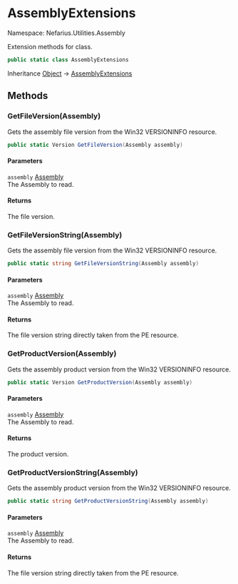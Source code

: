 # AssemblyExtensions

Namespace: Nefarius.Utilities.Assembly

Extension methods for  class.

```csharp
public static class AssemblyExtensions
```

Inheritance [Object](https://docs.microsoft.com/en-us/dotnet/api/system.object) → [AssemblyExtensions](./nefarius.utilities.assembly.assemblyextensions.md)

## Methods

### <a id="methods-getfileversion"/>**GetFileVersion(Assembly)**

Gets the assembly file version from the Win32 VERSIONINFO resource.

```csharp
public static Version GetFileVersion(Assembly assembly)
```

#### Parameters

`assembly` [Assembly](https://docs.microsoft.com/en-us/dotnet/api/system.reflection.assembly)<br>
The Assembly to read.

#### Returns

The file version.

### <a id="methods-getfileversionstring"/>**GetFileVersionString(Assembly)**

Gets the assembly file version from the Win32 VERSIONINFO resource.

```csharp
public static string GetFileVersionString(Assembly assembly)
```

#### Parameters

`assembly` [Assembly](https://docs.microsoft.com/en-us/dotnet/api/system.reflection.assembly)<br>
The Assembly to read.

#### Returns

The file version string directly taken from the PE resource.

### <a id="methods-getproductversion"/>**GetProductVersion(Assembly)**

Gets the assembly product version from the Win32 VERSIONINFO resource.

```csharp
public static Version GetProductVersion(Assembly assembly)
```

#### Parameters

`assembly` [Assembly](https://docs.microsoft.com/en-us/dotnet/api/system.reflection.assembly)<br>
The Assembly to read.

#### Returns

The product version.

### <a id="methods-getproductversionstring"/>**GetProductVersionString(Assembly)**

Gets the assembly product version from the Win32 VERSIONINFO resource.

```csharp
public static string GetProductVersionString(Assembly assembly)
```

#### Parameters

`assembly` [Assembly](https://docs.microsoft.com/en-us/dotnet/api/system.reflection.assembly)<br>
The Assembly to read.

#### Returns

The file version string directly taken from the PE resource.

